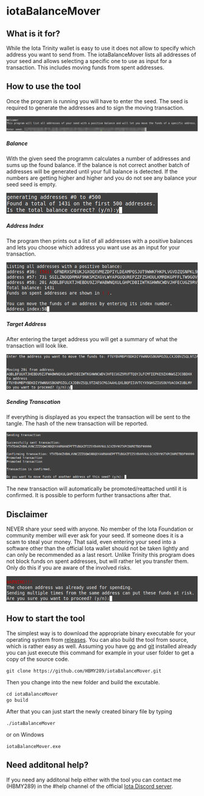 # iotaBalanceMover


## What is it for?
While the Iota Trinity wallet is easy to use it does not allow to specify which address you want to send from.
The iotaBalanceMover lists all addresses of your seed and allows selecting a specific one to use as input for a transaction. This includes moving funds from spent addresses.


## How to use the tool
Once the program is running you will have to enter the seed. The seed is required to generate the addresses and to sign the moving transaction.

![](images/enter_seed.png)

##### Balance
With the given seed the programm calculates a number of addresses and sums up the found balance. If the balance is not correct another batch of addresses will be generated until your full balance is detected. If the numbers are getting higher and higher and you do not see any balance your seed seed is empty.

![](images/find_correct_balance.png)

##### Address Index
The program then prints out a list of all addresses with a positive balances and lets you choose which address you want use as an input for your transaction.

![](images/select_address.png)

##### Target Address
After entering the target address you will get a summary of what the transaction will look like.

![](images/target_address_confirm.png)

##### Sending Transcation
If everything is displayed as you expect the transaction will be sent to the tangle. The hash of the new transaction will be reported.

![](images/send_transaction.png)

The new transaction will automatically be promoted/reattached until it is confirmed.
It is possible to perform further transactions after that.


## Disclaimer
NEVER share your seed with anyone. No member of the Iota Foundation or community member will ever ask for your seed. If someone does it is a scam to steal your money. That said, even entering your seed into a software other than the official Iota wallet should not be taken lightly and can only be recommended as a last resort.
Unlike Trinity this program does not block funds on spent addresses, but will rather let you transfer them. Only do this if you are aware of the involved risks.

![](images/spent_address.png)


## How to start the tool
The simplest way is to download the appropriate binary executable for your operating system from [releases](https://github.com/HBMY289/iotaBalanceMover/releases). You can also build the tool from source, which is rather easy as well. Assuming you have [go](https://golang.org/doc/install) and [git](https://www.atlassian.com/git/tutorials/install-git) installed already you can just execute this command for example in your user folder to get a copy of the source code.
```
git clone https://github.com/HBMY289/iotaBalanceMover.git
```

Then you change into the new folder and build the excutable.
```
cd iotaBalanceMover
go build
```
After that you can just start the newly created binary file by typing
```
./iotaBalanceMover
```
or on Windows
```
iotaBalanceMover.exe
```

## Need additonal help?
If you need any additonal help either with the tool you can contact me (HBMY289) in the #help channel of the official [Iota Discord server](https://discord.iota.org/).


